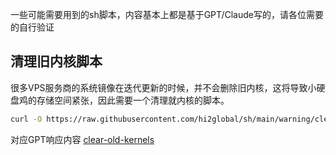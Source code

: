 一些可能需要用到的sh脚本，内容基本上都是基于GPT/Claude写的，请各位需要的自行验证

## 清理旧内核脚本
很多VPS服务商的系统镜像在迭代更新的时候，并不会删除旧内核，这将导致小硬盘鸡的存储空间紧张，因此需要一个清理就内核的脚本。
```bash
curl -O https://raw.githubusercontent.com/hi2global/sh/main/warning/clear-old-kernels.sh && chmod +x clear-old-kernels.sh && ./clear-old-kernels.sh
```
对应GPT响应内容 [clear-old-kernels](./chatgpt-log/clear-old-kernels.md)
